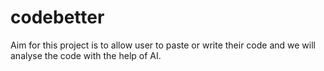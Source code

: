 # codebetter
Aim for this project is to allow user to paste or write their code and we will analyse the code with the help of AI. 
